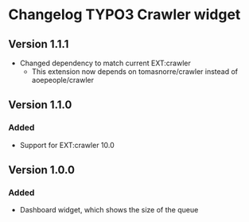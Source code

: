 # Changelog TYPO3 Crawler widget

## Version 1.1.1

* Changed dependency to match current EXT:crawler
  * This extension now depends on tomasnorre/crawler instead of aoepeople/crawler

## Version 1.1.0

### Added

* Support for EXT:crawler 10.0

## Version 1.0.0

### Added
* Dashboard widget, which shows the size of the queue
